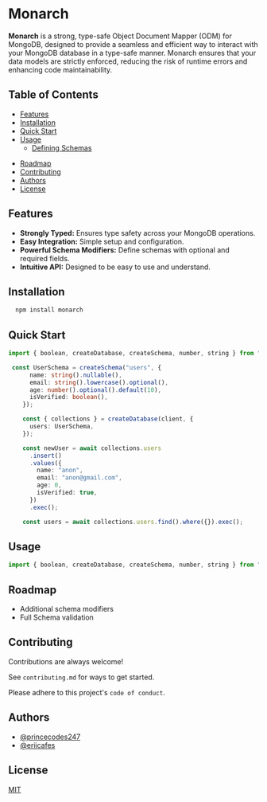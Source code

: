 
# Monarch

<!-- ![Logo](https://dev-to-uploads.s3.amazonaws.com/uploads/articles/th5xamgrr6se0x5ro4g6.png) -->

**Monarch** is a strong, type-safe Object Document Mapper (ODM) for MongoDB, designed to provide a seamless and efficient way to interact with your MongoDB database in a type-safe manner. Monarch ensures that your data models are strictly enforced, reducing the risk of runtime errors and enhancing code maintainability.





## Table of Contents

- [Features](#features)
- [Installation](#installation)
- [Quick Start](#quick-start)
- [Usage](#usage)
  - [Defining Schemas](#defining-schemas)
  <!-- - [Creating and Querying Documents](#creating-and-querying-documents) -->
  <!-- - [Updating Documents](#updating-documents) -->
  <!-- - [Deleting Documents](#deleting-documents) -->
<!-- - [Type Safety](#type-safety) -->
<!-- - [Configuration](#configuration) -->
- [Roadmap](#roadmap)
- [Contributing](#contributing)
- [Authors](#authors)
- [License](#license)

## Features

- **Strongly Typed:** Ensures type safety across your MongoDB operations.
- **Easy Integration:** Simple setup and configuration.
- **Powerful Schema Modifiers:** Define schemas with optional and required fields.
- **Intuitive API:** Designed to be easy to use and understand.



## Installation

```bash
  npm install monarch
```
    
## Quick Start

```typescript
import { boolean, createDatabase, createSchema, number, string } from "monarch";

 const UserSchema = createSchema("users", {
      name: string().nullable(),
      email: string().lowercase().optional(),
      age: number().optional().default(10),
      isVerified: boolean(),
    });

    const { collections } = createDatabase(client, {
      users: UserSchema,
    });

    const newUser = await collections.users
      .insert()
      .values({
        name: "anon",
        email: "anon@gmail.com",
        age: 0,
        isVerified: true,
      })
      .exec();

    const users = await collections.users.find().where({}).exec();
```

## Usage

```typescript
import { boolean, createDatabase, createSchema, number, string } from "monarch";

```

## Roadmap

- Additional schema modifiers
- Full Schema validation

## Contributing

Contributions are always welcome!

See `contributing.md` for ways to get started.

Please adhere to this project's `code of conduct`.

## Authors

- [@princecodes247](https://www.github.com/princecodes247)
- [@eriicafes](https://www.github.com/eriicafes)

## License

[MIT](https://choosealicense.com/licenses/mit/)
